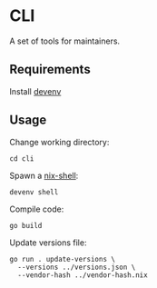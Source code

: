 # CLI

A set of tools for maintainers.

## Requirements

Install [devenv](https://devenv.sh/getting-started/)

## Usage

Change working directory:

```
cd cli
```

Spawn a [nix-shell]:

```
devenv shell
```

Compile code:

```
go build
```

Update versions file:

```
go run . update-versions \
  --versions ../versions.json \
  --vendor-hash ../vendor-hash.nix
```

[nix-shell]: https://nixos.wiki/wiki/Development_environment_with_nix-shell
